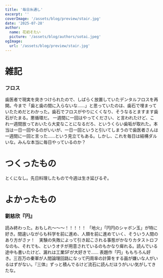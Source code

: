 ```yaml
---
title: '毎日糸通し'
excerpt: ''
coverImage: '/assets/blog/preview/stair.jpg'
date: '2025-07-28'
author:
  name: 花初そたい
  picture: '/assets/blog/authors/sotai.jpeg'
ogImage:
  url: '/assets/blog/preview/stair.jpg'
---
```

# 雑記
### フロス
歯医者で現実を突きつけられたので、しばらく放置していたデンタルフロスを再開。今まで「歯と歯の間に入らないな……」と思っていたのは、歯石で埋まっていたためだとわかった。歯石でフロスがやりにくくなり、そうなるとますます歯石がたまる。悪循環だ。
一週間に一回はやってください、と言われたけど、これ一週間放っておいたら大変なことになるだろ、というくらい歯垢が取れた。本当は一日一回やるのがいいが、一日一回というと引いてしまうので歯医者さんは一週間に一回と言った……という見立てもある。しかし、これを毎日は結構ダルいな。みんな本当に毎日やっているのか？

# つくったもの
とくになし。先日料理したもので今週は生き延びるぞ。

# よかったもの
### 劉慈欣『円』
読み終わった。おもしれ～～～！！！！！
「地火」「円円のシャボン玉」が特に好き。間違いながらも科学を前に進め、人類を前に進めていく、そういう人間のあり方がさァ！　実験の失敗によって引き起こされる事態がかなりカタストロフなのも、それでも、というオチが用意されているのもかなり痺れる。読んでいる途中も書いたけど、漏れは工業SFが大好きで……
表題作「円」ももちろん好き。三百万の秦軍が人間論理回路になって円周率の計算をする画が嫌いな人がいるはずがない。『三体』ずっと積んでるけど流石に読んだほうがいい気がしてきたな。